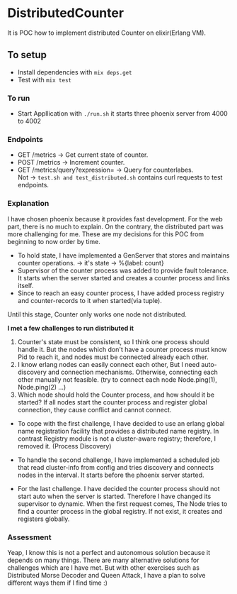 # DistributedCounter
It is POC how to implement distributed Counter on elixir(Erlang VM).

## To setup
  * Install dependencies with `mix deps.get`
  * Test with  `mix test`

### To run 
 * Start Appllication with `./run.sh` it starts three phoenix server from 4000 to 4002
 
### Endpoints
* GET   /metrics                                           -> Get current state of counter.
* POST  /metrics                                           -> Increment counter.
* GET   /metrics/query?expression=                         -> Query for counterlabes.
<br> Not -> `test.sh and test_distributed.sh` contains curl requests to test endpoints.


### Explanation 
I have chosen phoenix because it provides fast development. For the web part, there is no much to explain. On the contrary, the distributed part was more challenging for me. These are my decisions for this POC from beginning to now order by time.

* To hold state, I have implemented a GenServer that stores and maintains counter operations.
 -> it's state -> %{label: count}
* Supervisor of the counter process was added to provide fault tolerance. It starts when the server started and creates a counter process and links itself.
* Since to reach an easy counter process, I have added process registry and counter-records to it when started(via tuple).

Until this stage, Counter only works one node not distributed.

**I met a few challenges to run distributed it**

1. Counter's state must be consistent, so I think one process should handle it. But the nodes which don't have a counter process must know Pid to reach it, and nodes must be connected already each other.
2. I know erlang nodes can easily connect each other, But I need auto-discovery and connection mechanisms. Otherwise, connecting each other manually not feasible. (try to connect each node Node.ping(1), Node.ping(2) ...) 
3. Which node should hold the Counter process, and how should it be started? If all nodes start the counter process and register global connection, they cause conflict and cannot connect.

* To cope with the first challenge, I have decided to use an erlang global name registration facility that provides a distributed name registry. In contrast Registry module is not a cluster-aware registry; therefore, I removed it. (Process Discovery)

* To handle the second challenge, I have implemented a scheduled job that read cluster-info from config and tries discovery and connects nodes in the interval. It starts before the phoenix server started.

* For the last challenge. I have decided the counter process should not start auto when the server is started. Therefore I have changed its supervisor to dynamic. When the first request comes, The Node tries to find a counter process in the global registry. If not exist, it creates and registers globally.

### Assessment
Yeap, I know this is not a perfect and autonomous solution because it depends on many things.
There are many alternative solutions for challenges which are I have met. But with other exercises such as Distributed Morse Decoder and Queen Attack, I have a plan to solve different ways them if I find time :)
